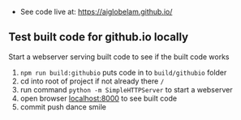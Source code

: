 * See code live at: https://aiglobelam.github.io/

## Test built code for github.io locally
Start a webserver serving built code to see if the built code works
1) `npm run build:githubio` puts code in to `build/githubio` folder 
2) cd into root of project if not already there `/`
3) run command `python -m SimpleHTTPServer` to start a webserver
4) open browser [localhost:8000](http://localhost:8000/) to see built code
5) commit push dance smile
